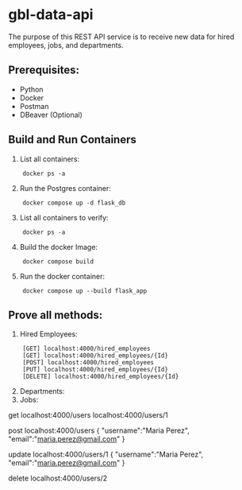 # gbl-data-api
The purpose of this REST API service is to receive new data for hired employees, jobs, and departments.


## Prerequisites:
- Python
- Docker
- Postman 
- DBeaver (Optional)

## Build and Run Containers
1. List all containers:
```
    docker ps -a
```
2. Run the Postgres container:
```
    docker compose up -d flask_db
```
3. List all containers to verify:
```
    docker ps -a
```
4. Build the docker Image:
```
    docker compose build
```
5. Run the docker container:
```
    docker compose up --build flask_app
```
## Prove all methods:
1. Hired Employees:
```
    [GET] localhost:4000/hired_employees
    [GET] localhost:4000/hired_employees/{Id}
    [POST] localhost:4000/hired_employees
    [PUT] localhost:4000/hired_employees/{Id}
    [DELETE] localhost:4000/hired_employees/{Id}
```
2. Departments:
3. Jobs:


get
localhost:4000/users
localhost:4000/users/1

post
localhost:4000/users
{
    "username":"Maria Perez",
    "email":"maria.perez@gmail.com"
}

update
localhost:4000/users/1
{
    "username":"Maria Perez",
    "email":"maria.perez@gmail.com"
}

delete
localhost:4000/users/2